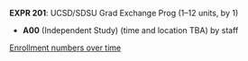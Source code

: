 **EXPR 201**: UCSD/SDSU Grad Exchange Prog (1–12 units, by 1)

- **A00** (Independent Study) (time and location TBA) by staff

[Enrollment numbers over time](./EXPR201.tsv)
